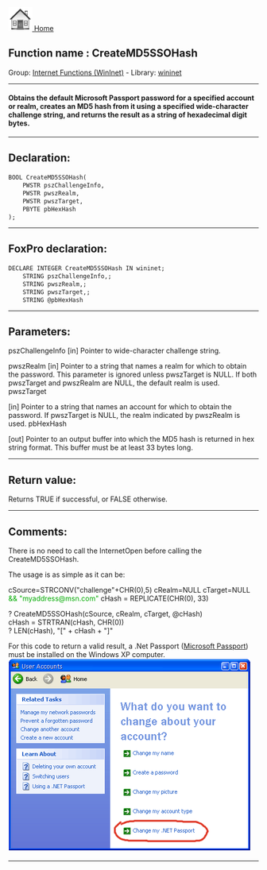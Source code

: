 [<img src="../../images/home.png"> Home ](https://github.com/VFPX/Win32API)  

## Function name : CreateMD5SSOHash
Group: [Internet Functions (WinInet)](../../functions_group.md#Internet_Functions_(WinInet))  -  Library: [wininet](../../libraries.md#wininet)  
***  


#### Obtains the default Microsoft Passport password for a specified account or realm, creates an MD5 hash from it using a specified wide-character challenge string, and returns the result as a string of hexadecimal digit bytes.
***  


## Declaration:
```foxpro  
BOOL CreateMD5SSOHash(
	PWSTR pszChallengeInfo,
	PWSTR pwszRealm,
	PWSTR pwszTarget,
	PBYTE pbHexHash
);  
```  
***  


## FoxPro declaration:
```foxpro  
DECLARE INTEGER CreateMD5SSOHash IN wininet;
	STRING pszChallengeInfo,;
	STRING pwszRealm,;
	STRING pwszTarget,;
	STRING @pbHexHash  
```  
***  


## Parameters:
pszChallengeInfo 
[in] Pointer to wide-character challenge string.

pwszRealm 
[in] Pointer to a string that names a realm for which to obtain the password. This parameter is ignored unless pwszTarget is NULL. If both pwszTarget and pwszRealm are NULL, the default realm is used. 
pwszTarget 

[in] Pointer to a string that names an account for which to obtain the password. If pwszTarget is NULL, the realm indicated by pwszRealm is used. 
pbHexHash 

[out] Pointer to an output buffer into which the MD5 hash is returned in hex string format. This buffer must be at least 33 bytes long.  
***  


## Return value:
Returns TRUE if successful, or FALSE otherwise.  
***  


## Comments:
There is no need to call the InternetOpen before calling the CreateMD5SSOHash.  
  
The usage is as simple as it can be:  
<div class="precode">cSource=STRCONV("challenge"+CHR(0),5)  
cRealm=NULL  
cTarget=NULL <span style="color: #0a0;">&& "myaddress@msn.com"</span>  
cHash = REPLICATE(CHR(0), 33)  
  
? CreateMD5SSOHash(cSource, cRealm, cTarget, @cHash)  
cHash = STRTRAN(cHash, CHR(0))  
? LEN(cHash), "[" + cHash + "]"  
</div>  
For this code to return a valid result, a .Net Passport (<a href="http://en.wikipedia.org/wiki/Microsoft_Passport_Network">Microsoft Passport</a>) must be installed on the Windows XP computer.  
  
<img src="images/netpassportwizard.png" width=487 height=390>  
  
***  

